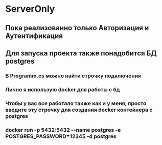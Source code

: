 # ServerOnly

## Пока реализованно только Авторизация и Аутентификация

## Для запуска проекта также понадобится БД postgres
### В Programm.cs можно найти строчку подключения
### Лично я использую docker для работы с бд
### Чтобы у вас все работало также как и у меня, просто введите эту строчку для создания docker контейнера с postgres

### docker run -p 5432:5432 --name postgres -e POSTGRES_PASSWORD=12345 -d postgres
